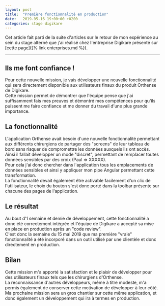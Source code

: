 ```yaml
---
layout: post
title:  "Première fonctionnalité en production"
date:   2019-05-16 19:00:00 +0200
categories: stage digikare
---
```


Cet article fait parti de la suite d'articles sur le retour de mon expérience au sein du stage alterné que j'ai réalisé chez l'entreprise Digikare présenté sur [cette page]({% link enterprises.md %}).

___

## Ils me font confiance !

Pour cette nouvelle mission, je vais développer une nouvelle fonctionnalité qui sera directement disponible aux utilisateurs finaux du produit Orthense de Digikare.  
Cette mission permet de démontrer que l'équipe pense que j'ai suffisamment fais mes preuves et démontré mes compétences pour qu'ils puissent me faire confiance et me donner du travail d'une plus grande importance.

## La fonctionnalité

L'application Orthense avait besoin d'une nouvelle fonctionnalité permettant aux différents chirurgiens de partager des "screens" de leur tableau de bord sans risquer de compromettre les données auxquels ils ont accès. Ainsi il fallait développer un mode "discret", permettant de remplacer toutes données sensibles par des croix (Paul => XXXXX).  
Pour cela j'ai donc chercher dans l'application tous les emplacements de données sensibles et ainsi y appliquer mon pipe Angular permettant cette transformation.  
La fonctionnalité devait également être activable facilement d'un clic de l'utilisateur, le choix du bouton s'est donc porté dans la toolbar présente sur chacune des pages de l'application.

## Le résultat

Au bout d'1 semaine et demie de développement, cette fonctionnalité a donc été correctement intégrée et l'équipe de Digikare a accepté sa mise en place en production après un "code review".  
C'est donc la semaine du 15 mai 2019 que ma première "vraie" fonctionnalité a été incorporé dans un outil utilisé par une clientèle et donc directement en production.

## Bilan

Cette mission m'a apporté la satisfaction et le plaisir de développer pour des utilisateurs finaux tels que les chirurgiens d'Orthense.  
La reconnaissance d'autres développeurs, même à titre modeste, m'a permis également de conserver cette motivation de développer à leur côté.
Ma prochaine mission sera un gros chantier sur cette même application, et donc également un développement qui ira à termes en production. 